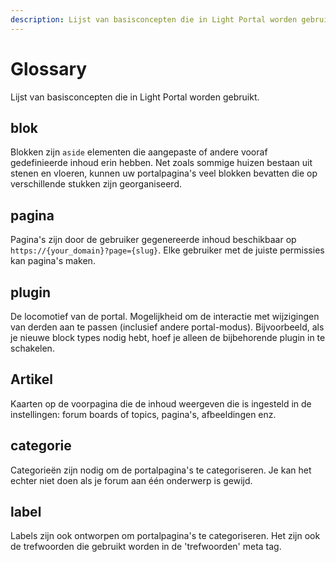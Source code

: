 ```yaml
---
description: Lijst van basisconcepten die in Light Portal worden gebruikt
---
```


# Glossary

Lijst van basisconcepten die in Light Portal worden gebruikt.

## blok

Blokken zijn `aside` elementen die aangepaste of andere vooraf gedefinieerde inhoud erin hebben. Net zoals sommige huizen bestaan uit stenen en vloeren, kunnen uw portalpagina's veel blokken bevatten die op verschillende stukken zijn georganiseerd.

## pagina

Pagina's zijn door de gebruiker gegenereerde inhoud beschikbaar op `https://{your_domain}?page={slug}`. Elke gebruiker met de juiste permissies kan pagina's maken.

## plugin

De locomotief van de portal. Mogelijkheid om de interactie met wijzigingen van derden aan te passen (inclusief andere portal-modus). Bijvoorbeeld, als je nieuwe block types nodig hebt, hoef je alleen de bijbehorende plugin in te schakelen.

## Artikel

Kaarten op de voorpagina die de inhoud weergeven die is ingesteld in de instellingen: forum boards of topics, pagina's, afbeeldingen enz.

## categorie

Categorieën zijn nodig om de portalpagina's te categoriseren. Je kan het echter niet doen als je forum aan één onderwerp is gewijd.

## label

Labels zijn ook ontworpen om portalpagina's te categoriseren. Het zijn ook de trefwoorden die gebruikt worden in de 'trefwoorden' meta tag.
